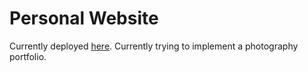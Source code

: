 # Personal Website
Currently deployed [here](https:/zhangjeffrey.com/). Currently trying to implement a photography portfolio.
